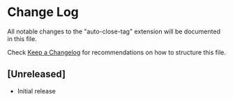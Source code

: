 # Change Log

All notable changes to the "auto-close-tag" extension will be documented in this file.

Check [Keep a Changelog](http://keepachangelog.com/) for recommendations on how to structure this file.

## [Unreleased]

- Initial release